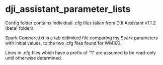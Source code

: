 # dji_assistant_parameter_lists

Config folder contains individual .cfg files taken from DJI Assistant v1.1.2 (beta) folders

Spark Compare.txt is a tab delimited file comparing my Spark parameters with initial values, to the two .cfg files found for WM100.

Lines in .cfg files which have a prefix of "1" are assumed to be read-only until otherwise determined.
